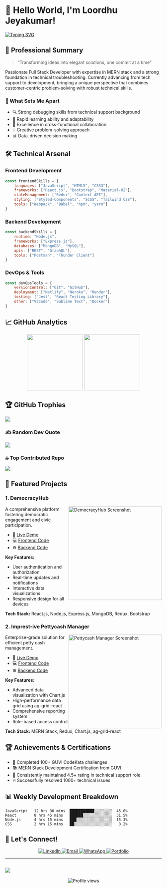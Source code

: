 <!--- # 👋 Hello, I'm Loordhu Jeyakumar!

## 💻 Full Stack Developer | MERN Specialist | Problem Solver

[![LinkedIn](https://img.shields.io/badge/LinkedIn-0077B5?style=for-the-badge&logo=linkedin&logoColor=white)](https://www.linkedin.com/in/loordhujeyakumar/)
[![Portfolio](https://img.shields.io/badge/Portfolio-1DA1F2?style=for-the-badge&logo=google-chrome&logoColor=white)](https://loordhujeyakumar.netlify.app/)
[![GitHub](https://img.shields.io/badge/GitHub-100000?style=for-the-badge&logo=github&logoColor=white)](https://github.com/loordhuJeyakumar)
[![Resume](https://img.shields.io/badge/Resume-4285F4?style=for-the-badge&logo=google-drive&logoColor=white)](https://drive.google.com/file/d/1aC36SxwfEDlDURusvuu14SI9otdYWhnO/view?usp=drive_link)

---

### 🚀 About Me

I'm an aspiring full-stack developer with a passion for creating user-friendly web applications. Currently excelling in troubleshooting complex technical issues at Sathya Technosoft India, I'm eager to transition into a full-time software development role. My journey in tech has equipped me with a diverse skill set and a knack for problem-solving.

- 🔭 I'm currently working on enhancing my MERN stack projects
- 🌱 I'm currently learning advanced React patterns and AWS
- 👯 I'm looking to collaborate on innovative web applications
- 💬 Ask me about MERN stack, troubleshooting, or my journey from tech support to development

---

### 🛠️ Tech Stack

![MongoDB](https://img.shields.io/badge/MongoDB-4EA94B?style=for-the-badge&logo=mongodb&logoColor=white)
![Express.js](https://img.shields.io/badge/Express.js-404D59?style=for-the-badge)
![React](https://img.shields.io/badge/React-20232A?style=for-the-badge&logo=react&logoColor=61DAFB)
![Node.js](https://img.shields.io/badge/Node.js-43853D?style=for-the-badge&logo=node.js&logoColor=white)
![JavaScript](https://img.shields.io/badge/JavaScript-F7DF1E?style=for-the-badge&logo=javascript&logoColor=black)
![HTML5](https://img.shields.io/badge/HTML5-E34F26?style=for-the-badge&logo=html5&logoColor=white)
![CSS3](https://img.shields.io/badge/CSS3-1572B6?style=for-the-badge&logo=css3&logoColor=white)
![Redux](https://img.shields.io/badge/Redux-593D88?style=for-the-badge&logo=redux&logoColor=white)
![Bootstrap](https://img.shields.io/badge/Bootstrap-563D7C?style=for-the-badge&logo=bootstrap&logoColor=white)
![Material-UI](https://img.shields.io/badge/Material--UI-0081CB?style=for-the-badge&logo=material-ui&logoColor=white)
![Git](https://img.shields.io/badge/Git-F05032?style=for-the-badge&logo=git&logoColor=white)

---

### 🏆 Projects

1. **DemocracyHub** - A platform for democratic engagement
   - [Live Demo](https://democracyhub.netlify.app/) | [Frontend](https://github.com/LoordhuJeyakumar/democracyhub-fe.git) | [Backend](https://github.com/LoordhuJeyakumar/democracyhub-be.git)
   - Tech: MERN Stack, Redux, Bootstrap

2. **Imprest-ive Pettycash Manager** - Web app for managing petty cash
   - [Live Demo](https://imprest-ive-pettycash-manager.netlify.app/) | [Frontend](https://github.com/LoordhuJeyakumar/pettycash-manager-fe.git) | [Backend](https://github.com/LoordhuJeyakumar/pettycash-manager-be.git)
   - Tech: MERN Stack, Redux, Chart.js, ag-grid-react

3. **[More Projects](https://github.com/LoordhuJeyakumar?tab=repositories)** - Check out my other projects including Password Reset Flow, Student-Teacher Management System, and more!

---

### 📊 GitHub Stats

![Your GitHub stats](https://github-readme-stats.vercel.app/api?username=loordhuJeyakumar&show_icons=true&theme=radical&count_private=true)


---

### 🌟 Fun Fact

When I'm not coding, you can find me solving GUVI's CodeKata challenges. I've conquered over 100 coding problems, sharpening my JavaScript skills and embracing the thrill of problem-solving!

---

### 📫 Let's Connect!

Feel free to reach out for collaborations or just a chat about tech!

[![Email](https://img.shields.io/badge/Email-D14836?style=for-the-badge&logo=gmail&logoColor=white)](mailto:loordhujeyakumar@gmail.com)
[![WhatsApp](https://img.shields.io/badge/WhatsApp-00C300?style=for-the-badge&logo=whatsapp&logoColor=white)](https://wa.me/+919600693684)
[![LinkedIn](https://img.shields.io/badge/LinkedIn-0077B5?style=for-the-badge&logo=linkedin&logoColor=white)](https://www.linkedin.com/in/loordhujeyakumar/)
</br>
Phone : +91 9600693684 
-->


# 👋 Hello World, I'm Loordhu Jeyakumar! 

[![Typing SVG](https://readme-typing-svg.herokuapp.com?font=Fira+Code&pause=1000&width=435&lines=Full+Stack+Developer;MERN+Specialist;Problem+Solver;Tech+Enthusiast)](https://git.io/typing-svg)

## 🎯 Professional Summary

> "Transforming ideas into elegant solutions, one commit at a time"

Passionate Full Stack Developer with expertise in MERN stack and a strong foundation in technical troubleshooting. Currently advancing from tech support to development, bringing a unique perspective that combines customer-centric problem-solving with robust technical skills.

### 🎨 What Sets Me Apart

- 🔍 Strong debugging skills from technical support background
- 🚀 Rapid learning ability and adaptability
- 🤝 Excellence in cross-functional collaboration
- 💡 Creative problem-solving approach
- 📊 Data-driven decision making

## 🛠️ Technical Arsenal

### Frontend Development
```javascript
const frontendSkills = {
    languages: ["JavaScript", "HTML5", "CSS3"],
    frameworks: ["React.js", "Bootstrap", "Material-UI"],
    stateManagement: ["Redux", "Context API"],
    styling: ["Styled-Components", "SCSS", "Tailwind CSS"],
    tools: ["Webpack", "Babel", "npm", "yarn"]
}
```

### Backend Development
```javascript
const backendSkills = {
    runtime: "Node.js",
    frameworks: ["Express.js"],
    databases: ["MongoDB", "MySQL"],
    apis: ["REST", "GraphQL"],
    tools: ["Postman", "Thunder Client"]
}
```

### DevOps & Tools
```javascript
const devOpsTools = {
    versionControl: ["Git", "GitHub"],
    deployment: ["Netlify", "Heroku", "Render"],
    testing: ["Jest", "React Testing Library"],
    other: ["VSCode", "Sublime Text", "Docker"]
}
```

## 📈 GitHub Analytics

<p align="center">
  <img height="180em" src="https://github-readme-stats.vercel.app/api?username=loordhujeyakumar&theme=dark&hide_border=false&include_all_commits=true&count_private=true"/>
   
  <img height="180em" src="https://github-readme-stats.vercel.app/api/top-langs/?username=loordhuJeyakumar&layout=compact&theme=radical"/>
</p>

## 🏆 GitHub Trophies
![](https://github-profile-trophy.vercel.app/?username=loordhujeyakumar&theme=radical&no-frame=false&no-bg=true&margin-w=4)

### ✍️ Random Dev Quote
![](https://quotes-github-readme.vercel.app/api?type=horizontal&theme=radical)

### 🔝 Top Contributed Repo
![](https://github-contributor-stats.vercel.app/api?username=loordhujeyakumar&limit=5&theme=dark&combine_all_yearly_contributions=true)




## 🎯 Featured Projects

### 1. DemocracyHub
<img align="right" width="300" src="/api/placeholder/300/150" alt="DemocracyHub Screenshot"/>

A comprehensive platform fostering democratic engagement and civic participation.

- 🔗 [Live Demo](https://democracyhub.netlify.app/)
- 💻 [Frontend Code](https://github.com/LoordhuJeyakumar/democracyhub-fe.git)
- ⚙️ [Backend Code](https://github.com/LoordhuJeyakumar/democracyhub-be.git)

**Key Features:**
- User authentication and authorization
- Real-time updates and notifications
- Interactive data visualizations
- Responsive design for all devices

**Tech Stack:** React.js, Node.js, Express.js, MongoDB, Redux, Bootstrap

### 2. Imprest-ive Pettycash Manager
<img align="right" width="300" src="/api/placeholder/300/150" alt="Pettycash Manager Screenshot"/>

Enterprise-grade solution for efficient petty cash management.

- 🔗 [Live Demo](https://imprest-ive-pettycash-manager.netlify.app/)
- 💻 [Frontend Code](https://github.com/LoordhuJeyakumar/pettycash-manager-fe.git)
- ⚙️ [Backend Code](https://github.com/LoordhuJeyakumar/pettycash-manager-be.git)

**Key Features:**
- Advanced data visualization with Chart.js
- High-performance data grid using ag-grid-react
- Comprehensive reporting system
- Role-based access control

**Tech Stack:** MERN Stack, Redux, Chart.js, ag-grid-react

## 🏆 Achievements & Certifications

- 🎯 Completed 100+ GUVI CodeKata challenges
- 📚 MERN Stack Development Certification from GUVI
- 🌟 Consistently maintained 4.5+ rating in technical support role
- 🔥 Successfully resolved 1000+ technical issues

## 📊 Weekly Development Breakdown

<!--START_SECTION:waka-->
```text
JavaScript   12 hrs 30 mins  ███████████░░░░░░░░  45.0%
React        8 hrs 45 mins   ██████░░░░░░░░░░░░░  31.5%
Node.js      4 hrs 15 mins   ███░░░░░░░░░░░░░░░░  15.3%
CSS          2 hrs 15 mins   ██░░░░░░░░░░░░░░░░░   8.2%
```
<!--END_SECTION:waka-->

## 🤝 Let's Connect!

<p align="center">
  <a href="https://www.linkedin.com/in/loordhujeyakumar/">
    <img src="https://img.shields.io/badge/LinkedIn-0077B5?style=for-the-badge&logo=linkedin&logoColor=white" alt="LinkedIn"/>
  </a>
  <a href="mailto:loordhujeyakumar@gmail.com">
    <img src="https://img.shields.io/badge/Email-D14836?style=for-the-badge&logo=gmail&logoColor=white" alt="Email"/>
  </a>
  <a href="https://wa.me/+919600693684">
    <img src="https://img.shields.io/badge/WhatsApp-25D366?style=for-the-badge&logo=whatsapp&logoColor=white" alt="WhatsApp"/>
  </a>
  <a href="https://loordhujeyakumar.netlify.app/">
    <img src="https://img.shields.io/badge/Portfolio-1DA1F2?style=for-the-badge&logo=google-chrome&logoColor=white" alt="Portfolio"/>
  </a>
</p>

---
[![](https://visitcount.itsvg.in/api?id=loordhujeyakumar&icon=7&color=2)](https://visitcount.itsvg.in)
---

<p align="center">
  <img src="https://komarev.com/ghpvc/?username=loordhuJeyakumar&style=flat-square&color=blue" alt="Profile views"/>
</p>



